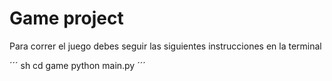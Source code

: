 # Game project

Para correr el juego debes seguir las siguientes instrucciones en la terminal

´´´ sh
cd game
python main.py
´´´
